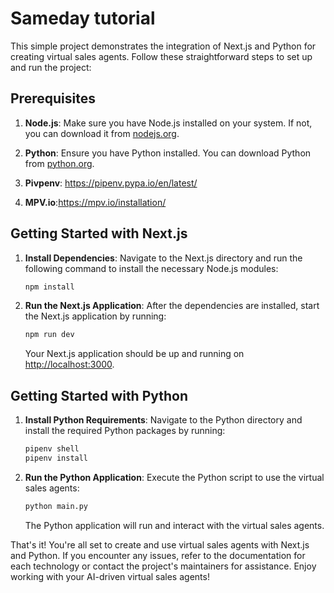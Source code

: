 # Sameday tutorial

This simple project demonstrates the integration of Next.js and Python for creating virtual sales agents. Follow these straightforward steps to set up and run the project:

## Prerequisites

1. **Node.js**: Make sure you have Node.js installed on your system. If not, you can download it from [nodejs.org](https://nodejs.org/).

2. **Python**: Ensure you have Python installed. You can download Python from [python.org](https://www.python.org/).

3. **Pivpenv**: https://pipenv.pypa.io/en/latest/

4. **MPV.io**:https://mpv.io/installation/

## Getting Started with Next.js

1. **Install Dependencies**: Navigate to the Next.js directory and run the following command to install the necessary Node.js modules:

   ```bash
   npm install
   ```

2. **Run the Next.js Application**: After the dependencies are installed, start the Next.js application by running:

   ```bash
   npm run dev
   ```

   Your Next.js application should be up and running on [http://localhost:3000](http://localhost:3000).

## Getting Started with Python

1. **Install Python Requirements**: Navigate to the Python directory and install the required Python packages by running:

   ```bash
   pipenv shell
   pipenv install
   ```

2. **Run the Python Application**: Execute the Python script to use the virtual sales agents:

   ```bash
   python main.py
   ```

   The Python application will run and interact with the virtual sales agents.

That's it! You're all set to create and use virtual sales agents with Next.js and Python. If you encounter any issues, refer to the documentation for each technology or contact the project's maintainers for assistance. Enjoy working with your AI-driven virtual sales agents!
